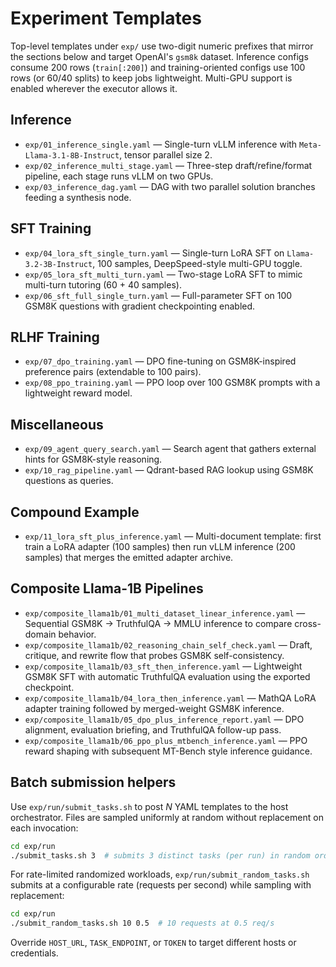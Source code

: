# Experiment Templates

Top-level templates under `exp/` use two-digit numeric prefixes that mirror the sections below and target OpenAI's `gsm8k` dataset. Inference configs consume 200 rows (`train[:200]`) and training-oriented configs use 100 rows (or 60/40 splits) to keep jobs lightweight. Multi-GPU support is enabled wherever the executor allows it.

## Inference
- `exp/01_inference_single.yaml` — Single-turn vLLM inference with `Meta-Llama-3.1-8B-Instruct`, tensor parallel size 2.
- `exp/02_inference_multi_stage.yaml` — Three-step draft/refine/format pipeline, each stage runs vLLM on two GPUs.
- `exp/03_inference_dag.yaml` — DAG with two parallel solution branches feeding a synthesis node.

## SFT Training
- `exp/04_lora_sft_single_turn.yaml` — Single-turn LoRA SFT on `Llama-3.2-3B-Instruct`, 100 samples, DeepSpeed-style multi-GPU toggle.
- `exp/05_lora_sft_multi_turn.yaml` — Two-stage LoRA SFT to mimic multi-turn tutoring (60 + 40 samples).
- `exp/06_sft_full_single_turn.yaml` — Full-parameter SFT on 100 GSM8K questions with gradient checkpointing enabled.

## RLHF Training
- `exp/07_dpo_training.yaml` — DPO fine-tuning on GSM8K-inspired preference pairs (extendable to 100 pairs).
- `exp/08_ppo_training.yaml` — PPO loop over 100 GSM8K prompts with a lightweight reward model.

## Miscellaneous
- `exp/09_agent_query_search.yaml` — Search agent that gathers external hints for GSM8K-style reasoning.
- `exp/10_rag_pipeline.yaml` — Qdrant-based RAG lookup using GSM8K questions as queries.

## Compound Example
- `exp/11_lora_sft_plus_inference.yaml` — Multi-document template: first train a LoRA adapter (100 samples) then run vLLM inference (200 samples) that merges the emitted adapter archive.

## Composite Llama-1B Pipelines
- `exp/composite_llama1b/01_multi_dataset_linear_inference.yaml` — Sequential GSM8K → TruthfulQA → MMLU inference to compare cross-domain behavior.
- `exp/composite_llama1b/02_reasoning_chain_self_check.yaml` — Draft, critique, and rewrite flow that probes GSM8K self-consistency.
- `exp/composite_llama1b/03_sft_then_inference.yaml` — Lightweight GSM8K SFT with automatic TruthfulQA evaluation using the exported checkpoint.
- `exp/composite_llama1b/04_lora_then_inference.yaml` — MathQA LoRA adapter training followed by merged-weight GSM8K inference.
- `exp/composite_llama1b/05_dpo_plus_inference_report.yaml` — DPO alignment, evaluation briefing, and TruthfulQA follow-up pass.
- `exp/composite_llama1b/06_ppo_plus_mtbench_inference.yaml` — PPO reward shaping with subsequent MT-Bench style inference guidance.

## Batch submission helpers

Use `exp/run/submit_tasks.sh` to post _N_ YAML templates to the host orchestrator.
Files are sampled uniformly at random without replacement on each invocation:

```bash
cd exp/run
./submit_tasks.sh 3  # submits 3 distinct tasks (per run) in random order
```

For rate-limited randomized workloads, `exp/run/submit_random_tasks.sh` submits at a
configurable rate (requests per second) while sampling with replacement:

```bash
cd exp/run
./submit_random_tasks.sh 10 0.5  # 10 requests at 0.5 req/s
```

Override `HOST_URL`, `TASK_ENDPOINT`, or `TOKEN` to target different hosts or credentials.
